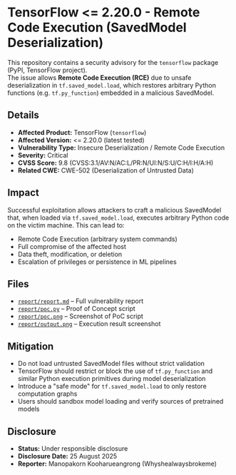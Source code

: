 # TensorFlow <= 2.20.0 - Remote Code Execution (SavedModel Deserialization)

This repository contains a security advisory for the `tensorflow` package (PyPI, TensorFlow project).  
The issue allows **Remote Code Execution (RCE)** due to unsafe deserialization in `tf.saved_model.load`, which restores arbitrary Python functions (e.g. `tf.py_function`) embedded in a malicious SavedModel.

## Details
- **Affected Product:** TensorFlow (`tensorflow`)
- **Affected Version:** <= 2.20.0 (latest tested)
- **Vulnerability Type:** Insecure Deserialization / Remote Code Execution
- **Severity:** Critical
- **CVSS Score:** 9.8 (CVSS:3.1/AV:N/AC:L/PR:N/UI:N/S:U/C:H/I:H/A:H)
- **Related CWE:** CWE-502 (Deserialization of Untrusted Data)

## Impact
Successful exploitation allows attackers to craft a malicious SavedModel that,
when loaded via `tf.saved_model.load`, executes arbitrary Python code on the victim machine.
This can lead to:
- Remote Code Execution (arbitrary system commands)
- Full compromise of the affected host
- Data theft, modification, or deletion
- Escalation of privileges or persistence in ML pipelines

## Files
- [`report/report.md`](./report/report.md) – Full vulnerability report  
- [`report/poc.py`](./report/poc.py) – Proof of Concept script  
- [`report/poc.png`](./report/poc.png) – Screenshot of PoC script  
- [`report/output.png`](./report/output.png) – Execution result screenshot  

## Mitigation
- Do not load untrusted SavedModel files without strict validation  
- TensorFlow should restrict or block the use of `tf.py_function` and similar Python execution primitives during model deserialization  
- Introduce a "safe mode" for `tf.saved_model.load` to only restore computation graphs  
- Users should sandbox model loading and verify sources of pretrained models  

## Disclosure
- **Status:** Under responsible disclosure  
- **Disclosure Date:** 25 August 2025  
- **Reporter:** Manopakorn Kooharueangrong (Whyshealwaysbrokeme)
